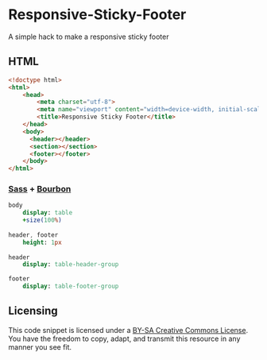 Responsive-Sticky-Footer
========================

A simple hack to make a responsive sticky footer

## HTML
```html
<!doctype html>
<html>
    <head>
        <meta charset="utf-8">
        <meta name="viewport" content="width=device-width, initial-scale=1">
        <title>Responsive Sticky Footer</title>
    </head>
    <body> 
      <header></header>
      <section></section>
      <footer></footer>
    </body>
</html>

```

### [Sass](http://sass-lang.com/) + [Bourbon](http://bourbon.io/)
```sass
body 
	display: table
	+size(100%)
	
header, footer
	height: 1px
	
header 
	display: table-header-group

footer 
	display: table-footer-group
```

## Licensing

This code snippet is licensed under a [BY-SA Creative Commons License](http://creativecommons.org/licenses/by-sa/3.0/). You have the freedom to copy, adapt, and transmit this resource in any manner you see fit.
